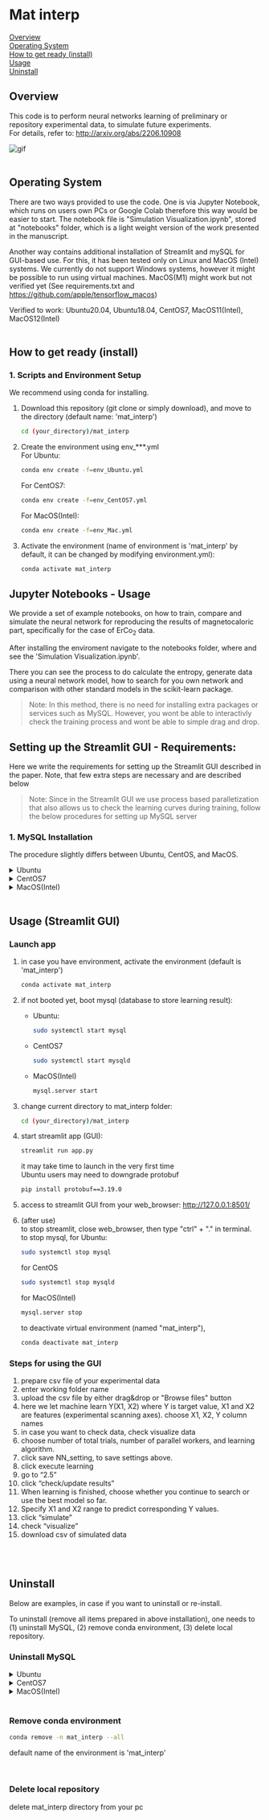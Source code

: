 # Mat interp

[Overview](#overview)  
[Operating System](#operating-system)  
[How to get ready (install)](#how-to-get-ready-install)  
[Usage](#usage)  
[Uninstall](#uninstall)

## Overview
This code is to perform neural networks learning of preliminary or repository experimental data, to simulate future experiments.  
For details, refer to: http://arxiv.org/abs/2206.10908

![gif](overview.gif)
<br />
<br />

## Operating System
There are two ways provided to use the code. One is via Jupyter Notebook, which runs on users own PCs or Google Colab therefore this way would be easier to start.  The notebook file is "Simulation Visualization.ipynb", stored at "notebooks" folder, which is a light weight version of the work presented in the manuscript.

Another way contains additional installation of Streamlit and mySQL for GUI-based use. For this, it has been tested only on Linux and MacOS (Intel) systems. We currently do not support Windows systems, however it might be possible to run using virtual machines.  MacOS(M1) might work but not verified yet (See requirements.txt and https://github.com/apple/tensorflow_macos)

Verified to work: Ubuntu20.04, Ubuntu18.04, CentOS7, MacOS11(Intel), MacOS12(Intel)
<br />
<br />

## How to get ready (install)

### 1. Scripts and Environment Setup
We recommend using conda for installing.
1. Download this repository (git clone or simply 
download), and move to the directory (default name: 'mat_interp')
	```bash
	cd (your_directory)/mat_interp
	```
2. Create the environment using env_***.yml  
	For Ubuntu:
	```bash
	conda env create -f=env_Ubuntu.yml
	```
	For CentOS7:  
	```bash
	conda env create -f=env_CentOS7.yml
	```
	For MacOS(Intel):  
	```bash
	conda env create -f=env_Mac.yml
	```


3. Activate the environment (name of environment is 'mat_interp' by default, it can be changed by modifying environment.yml):
	```bash
	conda activate mat_interp
	```


## Jupyter Notebooks  - Usage
We provide a set of example notebooks, on how to train, compare and simulate the neural network for reproducing the results of magnetocaloric part, specifically for the case of ErCo<sub>2</sub> data.

After installing the enviroment navigate to the notebooks folder, where and see the 'Simulation Visualization.ipynb'. 

There you can see the process to do calculate the entropy, generate data using a neural network model, how to search for you own network and comparison with other standard models in the scikit-learn package.

> Note: In this method, there is no need for installing extra packages or services such as MySQL. However, you wont be able to interactivly check the training process and wont be able to simple drag and drop.

## Setting up the Streamlit GUI - Requirements:
Here we write the requirements for setting up the Streamlit GUI described in the paper. Note, that few extra steps are necessary and are described below

> Note: Since in the Streamlit GUI we use process based paralletization that also allows us to check the learning curves during training, follow the below procedures for setting up MySQL server
### 1. MySQL Installation
The procedure slightly differs between Ubuntu, CentOS, and MacOS.


<details><summary>Ubuntu</summary><div>

#### Installation
1. update apt just in case  
	```bash
	sudo apt update
	```
2. check available package
	```bash
	apt-cache policy mysql-server
	```
	v.8.0.x or v.5.7.x are recommended.  
	...suppose "8.0.22-0ubuntu0.20.04.2" is shown as candidate,
3. simulate installation
	```bash
	apt-get install -s mysql-server=8.0.22-0ubuntu0.20.04.2
	```
	if there is no error, let's install them
4. install
	```bash
	sudo apt-get install mysql-server=8.0.22-0ubuntu0.20.04.2
	```
	mysql-server, mysql-client and other required packages will be installed.
#### Setup
1. set password for root
	```bash
	sudo mysql_secure_installation
	```
	set your password
2. keep answering yes, until the script "mysql_secure_installation" ends
3. login to MySQL  
	```bash
	sudo mysql
	```
4. run the SQL script file then exit:
	```bash
	mysql> source createdb.sql
	mysql> exit;
	```
	The script will make a database named "Mat_interp", and make a user "mat_user_1" with password, and give a privilege to this user to modify the database Mat_interp. You can modify them by editing createdb.sql.
5. edit a configuration file ".my.cnf" for mysql.  Here we write password for user1 who is allowed to modify only Mat_interp database.  

	```bash  
	vi ~/.my.cnf  
	```  
	you can use other editors as well. add(write) the following to .my.cnf and save  

	[client]  
	user = mat_user_1  
	password = mat_user_1_P  
	
	Then, confine the accessibility of the file to the current user only  
	```bash  
	chmod 600 ~/.my.cnf  
	```  

	modify config.ini in mat_interp folder if you change username and password
	
	then, confine the accessibility of the file to the current user only:
	```bash
	chmod 600 config.ini
	```
	From now on, "config.ini" will be referenced from executing "app.py", and you do not need to enter password each time.  You can modify the setting to make things safer.

6. check if mysql is booted  
	```bash
	systemctl status mysql
	```
    - in case it is not started:  
		```bash
		sudo systemctl start mysql
		```  
    - in case you want to stop mysql:  
		```bash
		sudo systemctl stop mysql  
		```
</div></details>


<details><summary>CentOS7</summary><div> 

#### Installation
1. delete MariaDB, which is installed by default but may compete with MySQL  
	- make sure what MariaDB packages you have  
		```bash
		rpm -qa | grep aria
		```
	- remove MariDB-related things  
		```bash
		sudo yum remove mariadb-libs
		```
2.  enable access to repository for MySQL
	- download yum-repository, go to 
		http://dev.mysql.com/downloads/repo/yum/  
		and choose RPM for “Red Hat Enterprise Linux 7”  
		(you do not need to register, you can choose "No thanks, just start my download.")
3. install the downloaded RPM  
	```bash
	sudo yum localinstall   mysql80-community-release-el7-6.noarch.rpm
	```
	modify RPM name if downloaded version is different
4. install MySQL8.0  
	```bash
	sudo yum install —enablerepo=mysql80-community mysql-community-server
	```  
	in case you have GPG key issue ([Errno 14] curl#37 - "Couldn't open file /etc/pki/rpm-gpg/RPM-GPG-KEY-mysql-2022"), try below and retry yum install:
	```bash
	sudo rpm --import https://repo.mysql.com/RPM-GPG-KEY-mysql-2022
	```


#### Setup
1. start mysql server, then check the generated initial password for root  
	```bash
	sudo systemctl start mysqld
	cat /var/log/mysqld.log | grep password
	```
2. change password from initial one, using "mysql_secure_installation"
	```bash
	mysql_secure_installation
	```
	after changing password for root, keep answering yes until "All done!" appears  
3. login to MySQL, using the password just set above  
	```bash
	mysql -u root -p
	```
4. run the SQL script file then exit:
	```bash
	mysql> source createdb.sql
	mysql> exit;
	```
	The script will make a database named "Mat_interp", and make a user "mat_user_1" with password, and give a privilege to this user to modify the database Mat_interp. You can modify them by editing createdb.sql.
5. edit a configuration file ".my.cnf" for mysql.  Here we write password for user1 who is allowed to modify only Mat_interp database.

	```bash  
	vi ~/.my.cnf  
	```  
	you can use other editors as well. add(write) the following to .my.cnf and save  

	[client]  
	user = mat_user_1  
	password = mat_user_1_P  
	
	Then, confine the accessibility of the file to the current user only  
	```bash  
	chmod 600 ~/.my.cnf  
	```  

	modify config.ini in mat_interp folder if you change username and password
	
	then, confine the accessibility of the file to the current user only:
	```bash
	chmod 600 config.ini
	```
	From now on, "config.ini" will be referenced from executing "app.py", and you do not need to enter password each time.  You can modify the setting to make things safer.  

6. check if mysql is booted  
	```bash
	systemctl status mysqld
	```

    - in case it is not started:  
		```bash
		sudo systemctl start mysqld
		```
    - in case you want to stop mysql:  
		```bash
		sudo systemctl stop mysqld  
		```
</div></details>



<details><summary>MacOS(Intel)</summary><div>

#### Installation
1. (In case it is not installed) install Homebrew, which helps installation of MySQL
	```bash
	/usr/bin/ruby -e "$(curl -fsSL https://raw.githubusercontent.com/Homebrew/install/master/install)"
	```
2. Install MySQL using Homebrew
	```bash
	brew install mysql@8.0
	```

<!--
3. set path for mysql
	```bash
	echo 'export PATH="/usr/local/opt/mysql@8.0/bin:$PATH"' >> ~/.zshrc  
	source ~/.zshrc
	```
	in case you are using other shell, modify ".zshrc" to corresponding one
-->

#### Setup
1. launch mysql and set password for root
	```bash  
	mysql.server start
	mysql_secure_installation
	```
	set your password
2. keep answering yes, until the script "mysql_secure_installation" ends
3. login to mysql, using the password set above 
	```bash
	mysql -u root -p
	```
4. run the SQL script file then exit:
	```bash
	mysql> source createdb.sql
	mysql> exit;
	```
	The script will make a database named "Mat_interp", and make a user "mat_user_1" with password, and give a privilege to this user to modify the database Mat_interp. You can modify them by editing createdb.sql.
5. edit a configuration file ".my.cnf" for mysql.  Here we write password for user1 who is allowed to modify only Mat_interp database.  

	```bash  
	vi ~/.my.cnf  
	```  
	you can use other editors as well. add(write) the following to .my.cnf and save  

	[client]  
	user = mat_user_1  
	password = mat_user_1_P  
	
	Then, confine the accessibility of the file to the current user only  
	```bash  
	chmod 600 ~/.my.cnf  
	```  

	modify config.ini in mat_interp folder if you change username and password
	
	then, confine the accessibility of the file to the current user only:
	```bash
	chmod 600 config.ini
	```
	From now on, "config.ini" will be referenced from executing "app.py", and you do not need to enter password each time.  You can modify the setting to make things safer.

6. check if mysql server is booted  
	```bash
	mysql.server status
	```

    - in case it is not started:  
		```bash
		mysql.server start
		```
    - in case you want to stop mysql server:  
		```bash
		mysql.server stop  
		```
</div></details>




<br />


## Usage (Streamlit GUI)
### Launch app
  1. in case you have environment, activate the environment (default is 'mat_interp')
		```bash
		conda activate mat_interp
		```
  2. if not booted yet, boot mysql (database to store learning result):
	
		- Ubuntu:
			```bash
			sudo systemctl start mysql
			```  

		- CentOS7  
			```bash
			sudo systemctl start mysqld
			```  

		- MacOS(Intel)
			```bash
			mysql.server start
			```		
  3. change current directory to mat_interp folder:
		```bash
		cd (your_directory)/mat_interp
		```
  4. start streamlit app (GUI):
		```bash
		streamlit run app.py
		```
		it may take time to launch in the very first time  
		Ubuntu users may need to downgrade protobuf
		```bash
		pip install protobuf==3.19.0
		```
  5. access to streamlit GUI from your web_browser:
	http://127.0.0.1:8501/

  6. (after use)  
  	to stop streamlit, close web_browser, then type "ctrl" + "." in terminal.  
	to stop mysql, for Ubuntu:  
		```bash  
		sudo systemctl stop mysql  
		```  
		for CentOS  
		```bash  
		sudo systemctl stop mysqld  
		```  
		for MacOS(Intel)  
		```bash  
		mysql.server stop  
		```  
		to deactivate virtual environment (named "mat_interp"),  
		```bash  
		conda deactivate mat_interp  
		```  




### Steps for using the GUI
  1. prepare csv file of your experimental data
  1. enter working folder name
  1. upload the csv file by either drag&drop or "Browse files" button
  1. here we let machine learn Y(X1, X2)  where Y is target value, X1 and X2 are features (experimental scanning axes).  choose X1, X2, Y column names
  1. in case you want to check data, check visualize data
  2. choose number of total trials, number of parallel workers, and learning algorithm.
  2. click save NN_setting, to save settings above.
  2. click execute learning
  2. go to “2.5”
  2. click “check/update results”
  2.  When learning is finished, choose whether you continue to search or use the best model so far.
  3.  Specify X1 and X2 range to predict corresponding Y values.
  3.  click “simulate”
  3.  check “visualize”
  3.  download csv of simulated data


<br />
<br />


## Uninstall
Below are examples, in case if you want to uninstall or re-install. 

To uninstall (remove all items prepared in above installation), one needs to (1) uninstall MySQL, (2) remove conda environment, (3) delete local repository.  

### Uninstall MySQL

<details><summary>Ubuntu</summary><div>  

1. stop(if running) and remove MySQL server  
	```bash
	sudo systemctl stop mysql
	sudo apt remove --purge mysql-server
	sudo apt remove --purge mysql-client
	sudo apt remove --purge mysql-common
	```
1. remove left database files(if they still exist)
	```bash 
	sudo rm -r /etc/mysql /var/lib/mysql
	```
1. remove other dependencies packages
	```bash 
	sudo apt autoremove --purge
	sudo rm -rf ~/.my.cnf
	```
</div></details>


<details><summary>CentOS7</summary><div>  

1. list of mysql-related items installed  
	```bash
	rpm -qa | grep -i mysql  
	```

1. stop mysql server(if running) and remove those
	```bash
	sudo systemctl stop mysqld
	sudo yum remove mysql*
	sudo rm -rf /var/lib/mysql
	sudo rm -rf ~/.my.cnf
	```
</div>
</details>


<details><summary>MacOS(Intel)</summary><div> 

Here, we assume that it was installed via Homebrew
1. stop mysql server(if running) and uninstall mysql
	```bash
	mysql.server stop
	brew uninstall mysql
	```
	
2. remove all directries and files (ignore some of them when they do not exist)  
	```bash
	sudo rm -rf /usr/local/Cellar/mysql*
	sudo rm -rf /usr/local/bin/mysql*
	sudo rm -rf /usr/local/var/mysql*
	sudo rm -rf /usr/local/etc/my.cnf
	sudo rm -rf /usr/local/share/mysql*
	sudo rm -rf /usr/local/opt/mysql*
	sudo rm -rf ~/.my.cnf
	```
3. make sure if anything is left
	```bashS
	```

</div>
</details>

<br />

### Remove conda environment
```bash
conda remove -n mat_interp --all
```
default name of the environment is 'mat_interp'

<br />

### Delete local repository
delete mat_interp directory from your pc